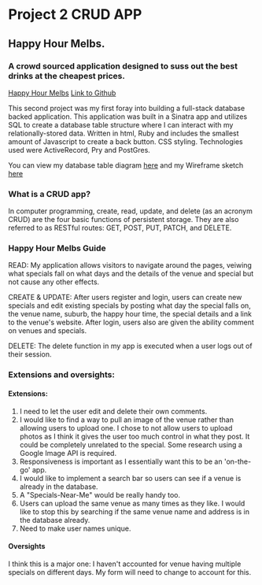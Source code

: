 # Project 2 CRUD APP

## Happy Hour Melbs.

### A crowd sourced application designed to suss out the best drinks at the cheapest prices.

[Happy Hour Melbs](https://salty-retreat-68815.herokuapp.com/happyhour) 
[Link to Github](https://github.com/razbag18/happyhour)

This second project was my first foray into building a full-stack database backed application. This application was built in a Sinatra app and utilizes SQL to create a database table structure where I can interact with my relationally-stored data. 
Written in html, Ruby and includes the smallest amount of Javascript to create a back button. CSS styling.
Technologies used were ActiveRecord, Pry and PostGres. 

You can view my database table diagram [here](https://github.com/razbag18/happyhour/blob/master/public/flowchart/Screen%20Shot%202018-07-27%20at%209.49.59%20am.png)
and my Wireframe sketch [here](https://github.com/razbag18/happyhour/blob/master/public/flowchart/Wireframe.jpg)

### What is a CRUD app? 
In computer programming, create, read, update, and delete (as an acronym CRUD) are the four basic functions of persistent storage. They are also referred to as RESTful routes: GET, POST, PUT, PATCH, and DELETE.

### Happy Hour Melbs Guide
READ: My application allows visitors to navigate around the pages, veiwing what specials fall on what days and the details of the venue and special but not cause any other effects. 

CREATE & UPDATE: After users register and login, users can create new specials and edit existing specials by posting what day the special falls on, the venue name, suburb, the happy hour time, the special details and a link to the venue's website. After login, users also are given the ability comment on venues and specials. 

DELETE: The delete function in my app is executed when a user logs out of their session. 

### Extensions and oversights:
 #### Extensions:
 1. I need to let the user edit and delete their own comments.
 2. I would like to find a way to pull an image of the venue rather than allowing users to upload one. I chose to not allow users to upload photos as I think it gives the user too much control in what they post. It could be completely unrelated to the special. Some research using a Google Image API is required.
 3. Responsiveness is important as I essentially want this to be an 'on-the-go' app.
 4. I would like to implement a search bar so users can see if a venue is already in the database.
 5. A "Specials-Near-Me" would be really handy too.
 6. Users can upload the same venue as many times as they like. I would like to stop this by searching if the same venue name and address is in the database already.
 7. Need to make user names unique. 

#### Oversights
  I think this is a major one: I haven't accounted for venue having multiple specials on different days. My form will need to change to account for this.

